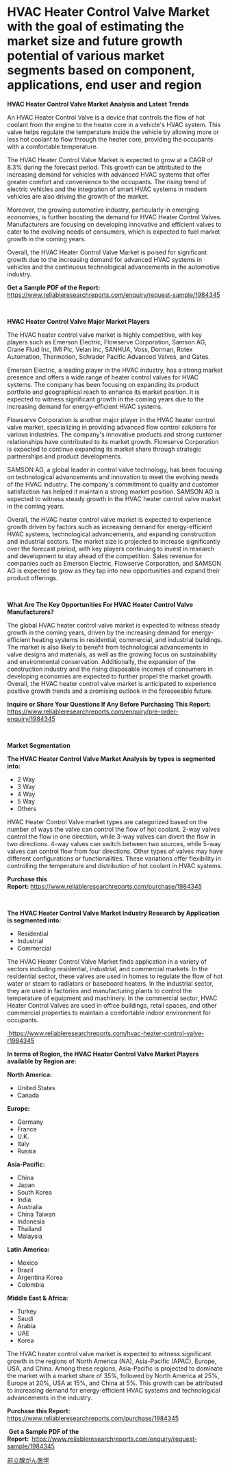 <p><h1>HVAC Heater Control Valve Market with the goal of estimating the market size and future growth potential of various market segments based on component, applications, end user and region</h1></p><p><strong>HVAC Heater Control Valve Market Analysis and Latest Trends</strong></p>
<p><p>An HVAC Heater Control Valve is a device that controls the flow of hot coolant from the engine to the heater core in a vehicle's HVAC system. This valve helps regulate the temperature inside the vehicle by allowing more or less hot coolant to flow through the heater core, providing the occupants with a comfortable temperature.</p><p>The HVAC Heater Control Valve Market is expected to grow at a CAGR of 8.3% during the forecast period. This growth can be attributed to the increasing demand for vehicles with advanced HVAC systems that offer greater comfort and convenience to the occupants. The rising trend of electric vehicles and the integration of smart HVAC systems in modern vehicles are also driving the growth of the market.</p><p>Moreover, the growing automotive industry, particularly in emerging economies, is further boosting the demand for HVAC Heater Control Valves. Manufacturers are focusing on developing innovative and efficient valves to cater to the evolving needs of consumers, which is expected to fuel market growth in the coming years.</p><p>Overall, the HVAC Heater Control Valve Market is poised for significant growth due to the increasing demand for advanced HVAC systems in vehicles and the continuous technological advancements in the automotive industry.</p></p>
<p><strong>Get a Sample PDF of the Report:&nbsp;</strong> <a href="https://www.reliableresearchreports.com/enquiry/request-sample/1984345">https://www.reliableresearchreports.com/enquiry/request-sample/1984345</a></p>
<p>&nbsp;</p>
<p><strong>HVAC Heater Control Valve Major Market Players</strong></p>
<p><p>The HVAC heater control valve market is highly competitive, with key players such as Emerson Electric, Flowserve Corporation, Samson AG, Crane Fluid Inc, IMI Plc, Velan Inc, SANHUA, Voss, Dorman, Rotex Automation, Thermotion, Schrader Pacific Advanced Valves, and Gates.</p><p>Emerson Electric, a leading player in the HVAC industry, has a strong market presence and offers a wide range of heater control valves for HVAC systems. The company has been focusing on expanding its product portfolio and geographical reach to enhance its market position. It is expected to witness significant growth in the coming years due to the increasing demand for energy-efficient HVAC systems.</p><p>Flowserve Corporation is another major player in the HVAC heater control valve market, specializing in providing advanced flow control solutions for various industries. The company's innovative products and strong customer relationships have contributed to its market growth. Flowserve Corporation is expected to continue expanding its market share through strategic partnerships and product developments.</p><p>SAMSON AG, a global leader in control valve technology, has been focusing on technological advancements and innovation to meet the evolving needs of the HVAC industry. The company's commitment to quality and customer satisfaction has helped it maintain a strong market position. SAMSON AG is expected to witness steady growth in the HVAC heater control valve market in the coming years.</p><p>Overall, the HVAC heater control valve market is expected to experience growth driven by factors such as increasing demand for energy-efficient HVAC systems, technological advancements, and expanding construction and industrial sectors. The market size is projected to increase significantly over the forecast period, with key players continuing to invest in research and development to stay ahead of the competition. Sales revenue for companies such as Emerson Electric, Flowserve Corporation, and SAMSON AG is expected to grow as they tap into new opportunities and expand their product offerings.</p></p>
<p>&nbsp;</p>
<p><strong>What Are The Key Opportunities For HVAC Heater Control Valve Manufacturers?</strong></p>
<p><p>The global HVAC heater control valve market is expected to witness steady growth in the coming years, driven by the increasing demand for energy-efficient heating systems in residential, commercial, and industrial buildings. The market is also likely to benefit from technological advancements in valve designs and materials, as well as the growing focus on sustainability and environmental conservation. Additionally, the expansion of the construction industry and the rising disposable incomes of consumers in developing economies are expected to further propel the market growth. Overall, the HVAC heater control valve market is anticipated to experience positive growth trends and a promising outlook in the foreseeable future.</p></p>
<p><strong>Inquire or Share Your Questions If Any Before Purchasing This Report:</strong> <a href="https://www.reliableresearchreports.com/enquiry/pre-order-enquiry/1984345">https://www.reliableresearchreports.com/enquiry/pre-order-enquiry/1984345</a></p>
<p>&nbsp;</p>
<p><strong>Market Segmentation</strong></p>
<p><strong>The HVAC Heater Control Valve Market Analysis by types is segmented into:</strong></p>
<p><ul><li>2 Way</li><li>3 Way</li><li>4 Way</li><li>5 Way</li><li>Others</li></ul></p>
<p><p>HVAC Heater Control Valve market types are categorized based on the number of ways the valve can control the flow of hot coolant. 2-way valves control the flow in one direction, while 3-way valves can divert the flow in two directions. 4-way valves can switch between two sources, while 5-way valves can control flow from four directions. Other types of valves may have different configurations or functionalities. These variations offer flexibility in controlling the temperature and distribution of hot coolant in HVAC systems.</p></p>
<p><strong>Purchase this Report:&nbsp;</strong><a href="https://www.reliableresearchreports.com/purchase/1984345">https://www.reliableresearchreports.com/purchase/1984345</a></p>
<p>&nbsp;</p>
<p><strong>The HVAC Heater Control Valve Market Industry Research by Application is segmented into:</strong></p>
<p><ul><li>Residential</li><li>Industrial</li><li>Commercial</li></ul></p>
<p><p>The HVAC Heater Control Valve Market finds application in a variety of sectors including residential, industrial, and commercial markets. In the residential sector, these valves are used in homes to regulate the flow of hot water or steam to radiators or baseboard heaters. In the industrial sector, they are used in factories and manufacturing plants to control the temperature of equipment and machinery. In the commercial sector, HVAC Heater Control Valves are used in office buildings, retail spaces, and other commercial properties to maintain a comfortable indoor environment for occupants.</p></p>
<p><a href="https://www.reliableresearchreports.com/hvac-heater-control-valve-r1984345">&nbsp;https://www.reliableresearchreports.com/hvac-heater-control-valve-r1984345</a></p>
<p><strong>In terms of Region, the HVAC Heater Control Valve Market Players available by Region are:</strong></p>
<p>
    <p> <strong> North America: </strong>
        <ul>
            <li>United States</li>
            <li>Canada</li>
        </ul>
        </p> 
    <p> <strong> Europe: </strong>
        <ul>
            <li>Germany</li>
            <li>France</li>
            <li>U.K.</li>
            <li>Italy</li>
            <li>Russia</li>
        </ul>
        </p> 
    <p> <strong> Asia-Pacific: </strong>
        <ul>
            <li>China</li>
            <li>Japan</li>
            <li>South Korea</li>
            <li>India</li>
            <li>Australia</li>
            <li>China Taiwan</li>
            <li>Indonesia</li>
            <li>Thailand</li>
            <li>Malaysia</li>
        </ul>
        </p> 
    <p> <strong> Latin America: </strong>
        <ul>
            <li>Mexico</li>
            <li>Brazil</li>
            <li>Argentina Korea</li>
            <li>Colombia</li>
        </ul>
        </p> 
    <p> <strong> Middle East & Africa: </strong>
        <ul>
            <li>Turkey</li>
            <li>Saudi</li>
            <li>Arabia</li>
            <li>UAE</li>
            <li>Korea</li>
        </ul>
    </p>
    </p>
<p><p>The HVAC heater control valve market is expected to witness significant growth in the regions of North America (NA), Asia-Pacific (APAC), Europe, USA, and China. Among these regions, Asia-Pacific is projected to dominate the market with a market share of 35%, followed by North America at 25%, Europe at 20%, USA at 15%, and China at 5%. This growth can be attributed to increasing demand for energy-efficient HVAC systems and technological advancements in the industry.</p></p>
<p><strong>Purchase this Report: </strong><a href="https://www.reliableresearchreports.com/purchase/1984345">https://www.reliableresearchreports.com/purchase/1984345</a></p>
<p>&nbsp;<strong>Get a Sample PDF of the Report:&nbsp;&nbsp;</strong><a href="https://www.reliableresearchreports.com/enquiry/request-sample/1984345">https://www.reliableresearchreports.com/enquiry/request-sample/1984345</a></p>
<p><strong></strong></p>
<p><p><a href="https://github.com/SarahFahey88/Market-Research-Report-List-1/blob/main/931995034168.md">前立腺がん医学</a></p></p>